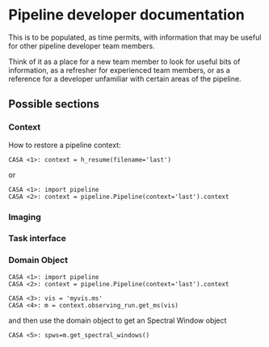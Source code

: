 # Pipeline developer documentation

This is to be populated, as time permits, with information that may be useful for other pipeline developer team members.

Think of it as a place for a new team member to look for useful bits of information, as a refresher for experienced team members, or as a reference for a developer unfamiliar with certain areas of the pipeline.

## Possible sections

### Context

How to restore a pipeline context:

```
CASA <1>: context = h_resume(filename='last')
```
or

```
CASA <1>: import pipeline
CASA <2>: context = pipeline.Pipeline(context='last').context
```

### Imaging

### Task interface

### Domain Object

```
CASA <1>: import pipeline
CASA <2>: context = pipeline.Pipeline(context='last').context

CASA <3>: vis = 'myvis.ms'
CASA <4>: m = context.observing_run.get_ms(vis)
```
and then use the domain object to get an Spectral Window object
```
CASA <5>: spws=m.get_spectral_windows()
```
